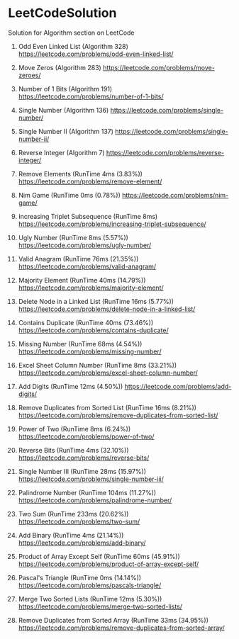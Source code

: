 # LeetCodeSolution
Solution for Algorithm section on LeetCode

1) Odd Even Linked List (Algorithm 328) https://leetcode.com/problems/odd-even-linked-list/

2) Move Zeros (Algorithm 283) https://leetcode.com/problems/move-zeroes/

3) Number of 1 Bits (Algorithm 191) https://leetcode.com/problems/number-of-1-bits/

4) Single Number (Algorithm 136) https://leetcode.com/problems/single-number/

5) Single Number II (Algorithm 137) https://leetcode.com/problems/single-number-ii/

6) Reverse Integer (Algorithm 7) https://leetcode.com/problems/reverse-integer/

7) Remove Elements (RunTime 4ms (3.83%)) https://leetcode.com/problems/remove-element/

8) Nim Game (RunTime 0ms (0.78%)) https://leetcode.com/problems/nim-game/

9) Increasing Triplet Subsequence (RunTime 8ms) https://leetcode.com/problems/increasing-triplet-subsequence/

10) Ugly Number (RunTime 8ms (5.57%)) https://leetcode.com/problems/ugly-number/

11) Valid Anagram (RunTime 76ms (21.35%)) https://leetcode.com/problems/valid-anagram/

12) Majority Element (RunTime 40ms (14.79%)) https://leetcode.com/problems/majority-element/

13) Delete Node in a Linked List (RunTime 16ms (5.77%)) https://leetcode.com/problems/delete-node-in-a-linked-list/

14) Contains Duplicate (RunTime 40ms (73.46%)) https://leetcode.com/problems/contains-duplicate/

15) Missing Number (RunTime 68ms (4.54%)) https://leetcode.com/problems/missing-number/

16) Excel Sheet Column Number (RunTime 8ms (33.21%)) https://leetcode.com/problems/excel-sheet-column-number/

17) Add Digits (RunTime 12ms (4.50%)) https://leetcode.com/problems/add-digits/

18) Remove Duplicates from Sorted List (RunTime 16ms (8.21%)) https://leetcode.com/problems/remove-duplicates-from-sorted-list/

19) Power of Two (RunTime 8ms (6.24%)) https://leetcode.com/problems/power-of-two/

20) Reverse Bits (RunTime 4ms (32.10%)) https://leetcode.com/problems/reverse-bits/

21) Single Number III (RunTime 28ms (15.97%)) https://leetcode.com/problems/single-number-iii/

22) Palindrome Number (RunTime 104ms (11.27%)) https://leetcode.com/problems/palindrome-number/

23) Two Sum (RunTime 233ms (20.62%)) https://leetcode.com/problems/two-sum/

24) Add Binary (RunTime 4ms (21.14%)) https://leetcode.com/problems/add-binary/

25) Product of Array Except Self (RunTime 60ms (45.91%)) https://leetcode.com/problems/product-of-array-except-self/

26) Pascal's Triangle (RunTime 0ms (14.14%)) https://leetcode.com/problems/pascals-triangle/

27) Merge Two Sorted Lists (RunTime 12ms (5.30%)) https://leetcode.com/problems/merge-two-sorted-lists/

28) Remove Duplicates from Sorted Array (RunTime 33ms (34.95%)) https://leetcode.com/problems/remove-duplicates-from-sorted-array/